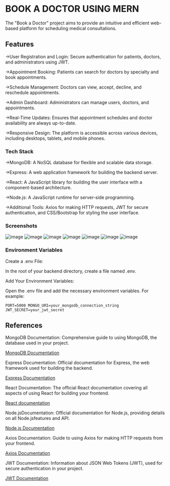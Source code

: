 # BOOK A DOCTOR USING MERN

The "Book a Doctor" project aims to provide an intuitive and efficient web-based platform for scheduling medical consultations.

## Features

->User Registration and Login: Secure authentication for patients, doctors, and administrators using JWT.

->Appointment Booking: Patients can search for doctors by specialty and book appointments.

->Schedule Management: Doctors can view, accept, decline, and reschedule appointments.

->Admin Dashboard: Administrators can manage users, doctors, and appointments.

->Real-Time Updates: Ensures that appointment schedules and doctor availability are always up-to-date.

->Responsive Design: The platform is accessible across various devices, including desktops, tablets, and mobile phones.

### Tech Stack

->MongoDB: A NoSQL database for flexible and scalable data storage.

->Express: A web application framework for building the backend server.

->React: A JavaScript library for building the user interface with a component-based architecture.

->Node.js: A JavaScript runtime for server-side programming.

->Additional Tools: Axios for making HTTP requests, JWT for secure authentication, and CSS/Bootstrap for styling the user interface.


### Screenshots
![image](https://github.com/user-attachments/assets/6d909573-c580-46a8-94f9-92dddc8107c8)
![image](https://github.com/user-attachments/assets/ffbc4660-c3e1-4823-982b-5242055f1b88)
![image](https://github.com/user-attachments/assets/af0cfa56-e340-4b94-b757-8eb1424557b4)
![image](https://github.com/user-attachments/assets/bbae4967-ef84-46c7-8bc9-bf00384d1782)
![image](https://github.com/user-attachments/assets/39333b29-6451-4590-b79e-d3616584f268)
![image](https://github.com/user-attachments/assets/ae6fc561-1690-4125-a8df-939a454007b2)
![image](https://github.com/user-attachments/assets/e7da4fef-51d7-4e6b-874f-037e66673c19)


### Environment Variables
Create a .env File:

In the root of your backend directory, create a file named .env.

Add Your Environment Variables:

Open the .env file and add the necessary environment variables. For example:

`PORT=5000
MONGO_URI=your_mongodb_connection_string
JWT_SECRET=your_jwt_secret`


## References

MongoDB Documentation: Comprehensive guide to using MongoDB, the database used in your project.

[MongoDB Documentation](https://docs.mongodb.com/)

Express Documentation: Official documentation for Express, the web framework used for building the backend.

[Express Documentation](https://expressjs.com/)

React Documentation: The official React documentation covering all aspects of using React for building your frontend.

[React documentation](https://reactjs.org/)

Node.jsDocumentation: Official documentation for Node.js, providing details on all Node.jsfeatures and API.

[Node.js Documentation](https://nodejs.org/en/docs/)

Axios Documentation: Guide to using Axios for making HTTP requests from your frontend.

[Axios Documentation](https://axios-http.com/docs/intro)

JWT Documentation: Information about JSON Web Tokens (JWT), used for secure authentication in your project.

[JWT Documentation](https://jwt.io/introduction/)
